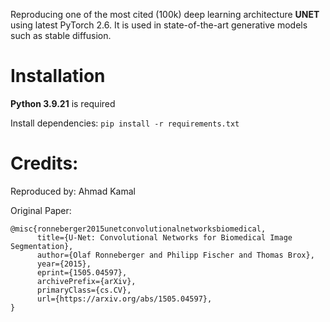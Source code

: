 Reproducing one of the most cited (100k) deep learning architecture **UNET** using latest PyTorch 2.6. It is used in state-of-the-art generative models such as stable diffusion.

# Installation

**Python 3.9.21** is required

Install dependencies: `pip install -r requirements.txt`

# Credits:

Reproduced by: Ahmad Kamal

Original Paper:

```
@misc{ronneberger2015unetconvolutionalnetworksbiomedical,
      title={U-Net: Convolutional Networks for Biomedical Image Segmentation}, 
      author={Olaf Ronneberger and Philipp Fischer and Thomas Brox},
      year={2015},
      eprint={1505.04597},
      archivePrefix={arXiv},
      primaryClass={cs.CV},
      url={https://arxiv.org/abs/1505.04597}, 
}
```
